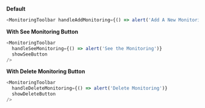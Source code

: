 **Default**

```js
<MonitoringToolbar handleAddMonitoring={() => alert('Add A New Monitoring')} />
```

**With See Monitoring Button**

```js
<MonitoringToolbar
  handleSeeMonitoring={() => alert('See the Monitoring')}
  showSeeButton
/>
```

**With Delete Monitoring Button**

```js
<MonitoringToolbar
  handleDeleteMonitoring={() => alert('Delete Monitoring')}
  showDeleteButton
/>
```
